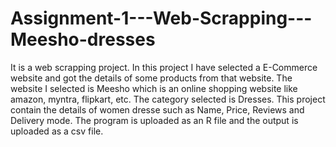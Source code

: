 # Assignment-1---Web-Scrapping---Meesho-dresses
It is a web scrapping project. In this project I have selected a E-Commerce website and got the details of some products from that website. 
The website I selected is Meesho which is an online shopping website like amazon, myntra, flipkart, etc. The category selected is Dresses.
This project contain the details of women dresse such as Name, Price, Reviews and Delivery mode.
The program is uploaded as an R file and the output is uploaded as a csv file.
